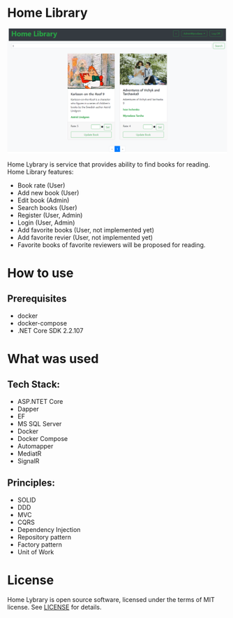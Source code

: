 # Home Library

![Alt text](HomeLibrary.png?raw=true "Home Library")

Home Lybrary is service that provides ability to find books for reading.
Home Library features:
 - Book rate (User)
 - Add new book (User)
 - Edit book (Admin)
 - Search books (User)
 - Register (User, Admin)
 - Login (User, Admin)
 - Add favorite books (User, not implemented yet)
 - Add favorite revier (User, not implemented yet)
 - Favorite books of favorite reviewers will be proposed for reading.
 
# How to use

## Prerequisites
* docker 
* docker-compose
* .NET Core SDK 2.2.107

# What was used
## Tech Stack:
* ASP.NTET Core
* Dapper
* EF
* MS SQL Server
* Docker
* Docker Compose
* Automapper
* MediatR
* SignalR

## Principles:
* SOLID
* DDD
* MVC
* CQRS
* Dependency Injection
* Repository pattern
* Factory pattern
* Unit of Work

# License

Home Lybrary is open source software, licensed under the terms of MIT license. 
See [LICENSE](LICENSE) for details.